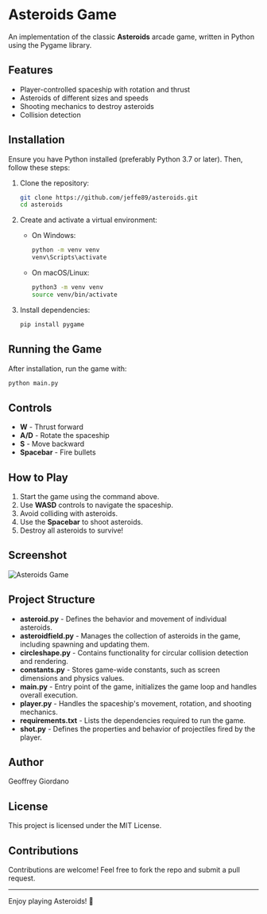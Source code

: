 # Asteroids Game

An implementation of the classic **Asteroids** arcade game, written in Python using the Pygame library.

## Features

- Player-controlled spaceship with rotation and thrust
- Asteroids of different sizes and speeds
- Shooting mechanics to destroy asteroids
- Collision detection

## Installation

Ensure you have Python installed (preferably Python 3.7 or later). Then, follow these steps:

1. Clone the repository:

   ```sh
   git clone https://github.com/jeffe89/asteroids.git
   cd asteroids
   ```

2. Create and activate a virtual environment:

   - On Windows:
     ```sh
     python -m venv venv
     venv\Scripts\activate
     ```
   - On macOS/Linux:
     ```sh
     python3 -m venv venv
     source venv/bin/activate
     ```

3. Install dependencies:

   ```sh
   pip install pygame
   ```

## Running the Game

After installation, run the game with:

```sh
python main.py
```

## Controls

- **W** - Thrust forward
- **A/D** - Rotate the spaceship
- **S** - Move backward
- **Spacebar** - Fire bullets

## How to Play

1. Start the game using the command above.
2. Use **WASD** controls to navigate the spaceship.
3. Avoid colliding with asteroids.
4. Use the **Spacebar** to shoot asteroids.
5. Destroy all asteroids to survive!

## Screenshot

![Asteroids Game](https://github.com/jeffe89/asteroids/blob/main/screenshot.png)

## Project Structure

- **asteroid.py** - Defines the behavior and movement of individual asteroids.
- **asteroidfield.py** - Manages the collection of asteroids in the game, including spawning and updating them.
- **circleshape.py** - Contains functionality for circular collision detection and rendering.
- **constants.py** - Stores game-wide constants, such as screen dimensions and physics values.
- **main.py** - Entry point of the game, initializes the game loop and handles overall execution.
- **player.py** - Handles the spaceship's movement, rotation, and shooting mechanics.
- **requirements.txt** - Lists the dependencies required to run the game.
- **shot.py** - Defines the properties and behavior of projectiles fired by the player.

## Author

Geoffrey Giordano

## License

This project is licensed under the MIT License.

## Contributions

Contributions are welcome! Feel free to fork the repo and submit a pull request.

---

Enjoy playing Asteroids! 🚀
